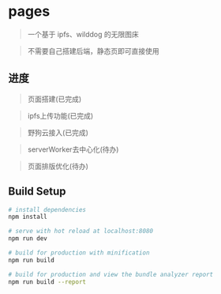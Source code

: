 # pages

> 一个基于 ipfs、wilddog 的无限图床


> 不需要自己搭建后端，静态页即可直接使用

## 进度

> 页面搭建(已完成)


> ipfs上传功能(已完成)


> 野狗云接入(已完成)


> serverWorker去中心化(待办)


> 页面排版优化(待办)

## Build Setup

``` bash
# install dependencies
npm install

# serve with hot reload at localhost:8080
npm run dev

# build for production with minification
npm run build

# build for production and view the bundle analyzer report
npm run build --report
```

